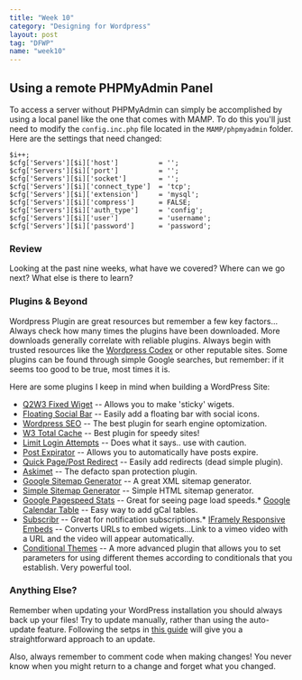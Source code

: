 ```yaml
---
title: "Week 10"
category: "Designing for Wordpress"
layout: post
tag: "DFWP"
name: "week10"
---
```

## Using a remote PHPMyAdmin Panel

To access a server without PHPMyAdmin can simply be accomplished by using a local panel like the one that comes with MAMP. To do this you'll just need to modify the `config.inc.php` file located in the `MAMP/phpmyadmin` folder. Here are the settings that need changed: 

	$i++;
	$cfg['Servers'][$i]['host']          = '';
	$cfg['Servers'][$i]['port']          = '';
	$cfg['Servers'][$i]['socket']        = '';
	$cfg['Servers'][$i]['connect_type']  = 'tcp';
	$cfg['Servers'][$i]['extension']     = 'mysql';
	$cfg['Servers'][$i]['compress']      = FALSE;
	$cfg['Servers'][$i]['auth_type']     = 'config';
	$cfg['Servers'][$i]['user']          = 'username';
	$cfg['Servers'][$i]['password']      = 'password';

### Review

Looking at the past nine weeks, what have we covered? Where can we go next? What else is there to learn?

### Plugins & Beyond

Wordpress Plugin are great resources but remember a few key factors... Always check how many times the plugins have been downloaded. More downloads generally correlate with reliable plugins. Always begin with trusted resources like the [Wordpress Codex](http://wordpress.org/plugins/) or other reputable sites. Some plugins can be found through simple Google searches, but remember: if it seems too good to be true, most times it is. 

Here are some plugins I keep in mind when building a WordPress Site:

*   [Q2W3 Fixed Wiget](http://wordpress.org/plugins/q2w3-fixed-widget/) -- Allows you to make 'sticky' wigets.
*   [Floating Social Bar](http://wordpress.org/plugins/floating-social-bar/) -- Easily add a floating bar with social icons.
*   [Wordpress SEO](http://wordpress.org/plugins/wordpress-seo/) -- The best plugin for searh engine optomization.
*   [W3 Total Cache](http://wordpress.org/plugins/w3-total-cache/) -- Best plugin for speedy sites!
*   [Limit Login Attempts](http://wordpress.org/plugins/limit-login-attempts/) -- Does what it says.. use with caution.
*   [Post Expirator](http://wordpress.org/plugins/post-expirator/) -- Allows you to automatically have posts expire.
*   [Quick Page/Post Redirect](http://wordpress.org/plugins/quick-pagepost-redirect-plugin/) -- Easily add redirects (dead simple plugin).
*   [Askimet](http://wordpress.org/plugins/akismet/) -- The defacto span protection plugin.
*   [Google Sitemap Generator](http://wordpress.org/plugins/google-sitemap-generator/) -- A great XML sitemap generator.
*   [Simple Sitemap Generator](http://wordpress.org/plugins/simple-hierarchical-sitemap/) -- Simple HTML sitemap generator.
*   [Google Pagespeed Stats](http://wordpress.org/plugins/google-pagespeed-insights/) -- Great for seeing page load speeds.*   [Google Calendar Table](http://wordpress.org/plugins/gcal-table/) -- Easy way to add gCal tables.
*   [Subscribr](http://wordpress.org/plugins/subscribr/) -- Great for notification subscriptions.*   [IFramely Responsive Embeds](http://wordpress.org/plugins/iframely/) -- Converts URLs to embed wigets...Link to a vimeo video with a URL and the video will appear automatically.
*   [Conditional Themes](http://wordpress.org/plugins/wp-conditional-themes/) -- A more advanced plugin that allows you to set parameters for using different themes according to conditionals that you establish. Very powerful tool.

### Anything Else?

Remember when updating your WordPress installation you should always back up your files! Try to update manually, rather than using the auto-update feature. Following the setps in [this guide](http://codex.wordpress.org/Updating_WordPress) will give you a straightforward approach to an update. 

Also, always remember to comment code when making changes! You never know when you might return to a change and forget what you changed. 

    